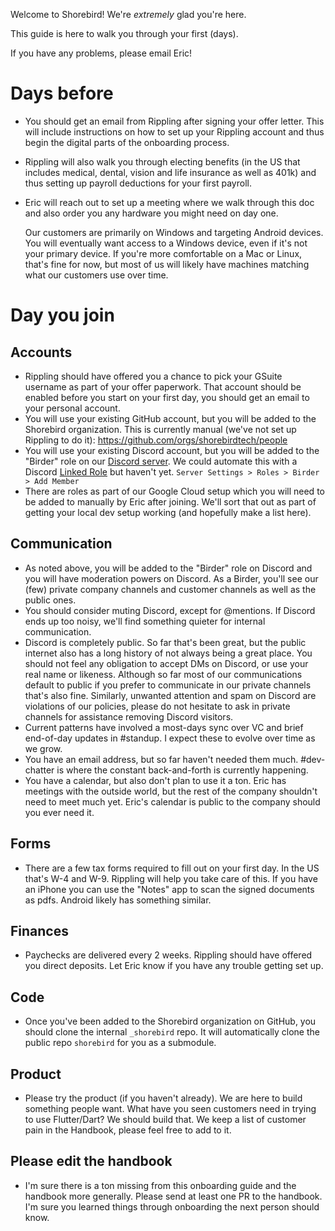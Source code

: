 Welcome to Shorebird!  We're *extremely* glad you're here.

This guide is here to walk you through your first (days).

If you have any problems, please email Eric!

# Days before
* You should get an email from Rippling after signing your offer letter.  This
  will include instructions on how to set up your Rippling account and thus begin
  the digital parts of the onboarding process.
* Rippling will also walk you through electing benefits (in the US that
  includes medical, dental, vision and life insurance as well as 401k) and thus
  setting up payroll deductions for your first payroll.
* Eric will reach out to set up a meeting where we walk through this doc and
  also order you any hardware you might need on day one.

  Our customers are primarily on Windows and targeting Android devices.  You
  will eventually want access to a Windows device, even if it's not your primary
  device.  If you're more comfortable on a Mac or Linux, that's fine for now, but
  most of us will likely have machines matching what our customers use over time.

# Day you join

## Accounts

* Rippling should have offered you a chance to pick your GSuite username as part
  of your offer paperwork.  That account should be enabled before you start on
  your first day, you should get an email to your personal account.
* You will use your existing GitHub account, but you will be added to the
  Shorebird organization.  This is currently manual (we've not set up Rippling to do it):
  https://github.com/orgs/shorebirdtech/people
* You will use your existing Discord account, but you will be added to the
  "Birder" role on our [Discord server](https://discord.com/invite/9hKJcWGcaB). 
  We could automate this with a Discord [Linked Role](https://support.discord.com/hc/en-us/articles/10388356626711)
  but haven't yet.
  `Server Settings > Roles > Birder > Add Member`
* There are roles as part of our Google Cloud setup which you will need to be
  added to manually by Eric after joining.  We'll sort that out as part of
  getting your local dev setup working (and hopefully make a list here).


## Communication

* As noted above, you will be added to the "Birder" role on Discord and you will
  have moderation powers on Discord.  As a Birder, you'll see our (few) private
  company channels and customer channels as well as the public ones.
* You should consider muting Discord, except for @mentions.  If Discord ends up
  too noisy, we'll find something quieter for internal communication.
* Discord is completely public.  So far that's been great, but the public internet
  also has a long history of not always being a great place. You should not feel
  any obligation to accept DMs on Discord, or use your real name or likeness.
  Although so far most of our communications default to public if you prefer to
  communicate in our private channels that's also fine. Similarly, unwanted
  attention and spam on Discord are violations of our policies, please do not
  hesitate to ask in private channels for assistance removing Discord visitors.
* Current patterns have involved a most-days sync over VC and brief end-of-day
  updates in #standup.  I expect these to evolve over time as we grow.
* You have an email address, but so far haven't needed them much.  #dev-chatter
  is where the constant back-and-forth is currently happening.
* You have a calendar, but also don't plan to use it a ton.  Eric has meetings
  with the outside world, but the rest of the company shouldn't need to meet
  much yet.  Eric's calendar is public to the company should you ever need it.

## Forms
* There are a few tax forms required to fill out on your first day.  In the US
  that's W-4 and W-9.  Rippling will help you take care of this.
  If you have an iPhone you can use the "Notes" app to scan the signed documents
  as pdfs.  Android likely has something similar.

## Finances
* Paychecks are delivered every 2 weeks.  Rippling should have offered you direct
  deposits.  Let Eric know if you have any trouble getting set up.

## Code

* Once you've been added to the Shorebird organization on GitHub, you should
  clone the internal `_shorebird` repo.  It will automatically clone the
  public repo `shorebird` for you as a submodule.

## Product
* Please try the product (if you haven't already).  We are here to build
  something people want.  What have you seen customers need in trying to use
  Flutter/Dart?  We should build that.  We keep a list of customer pain in the
  Handbook, please feel free to add to it.

## Please edit the handbook
* I'm sure there is a ton missing from this onboarding guide and the handbook
  more generally.  Please send at least one PR to the handbook.  I'm sure you
  learned things through onboarding the next person should know.

